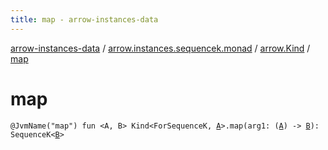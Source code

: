 ```yaml
---
title: map - arrow-instances-data
---
```


[arrow-instances-data](../../index.html) / [arrow.instances.sequencek.monad](../index.html) / [arrow.Kind](index.html) / [map](./map.html)

# map

`@JvmName("map") fun <A, B> Kind<ForSequenceK, `[`A`](map.html#A)`>.map(arg1: (`[`A`](map.html#A)`) -> `[`B`](map.html#B)`): SequenceK<`[`B`](map.html#B)`>`